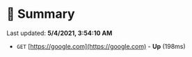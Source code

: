 # 📖 Summary
Last updated: **5/4/2021, 3:54:10 AM**

- `GET` [https://google.com](https://google.com) - **Up** (198ms)
